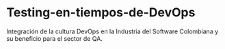 # Testing-en-tiempos-de-DevOps
Integración de la cultura DevOps en la Industria del Software Colombiana y su beneficio para el sector de QA.
